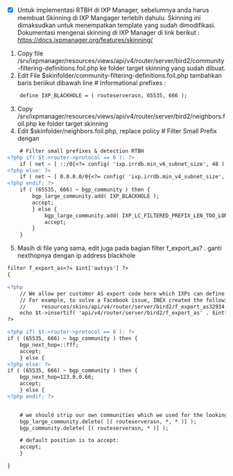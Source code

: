- [x] Untuk implementasi RTBH di IXP Manager, sebelumnya anda harus membuat Skinning di IXP Mangager terlebih dahulu.
Skinning ini dimaksudkan untuk menempatkan template yang sudah dimodifikasi. Dokumentasi mengenai skinning di IXP Manager di link berikut : https://docs.ixpmanager.org/features/skinning/

1. Copy file /srv/ixpmanager/resources/views/api/v4/router/server/bird2/community-filtering-definitions.foil.php ke folder target skinning yang sudah dibuat.
2. Edit File $skinfolder/community-filtering-definitions.foil.php tambahkan baris beriikut dibawah line # Informational prefixes :
```diff
    define IXP_BLACKHOLE = ( routeserverasn, 65535, 666 );
```
3. Copy /srv/ixpmanager/resources/views/api/v4/router/server/bird2/neighbors.foil.php ke folder target skinning
4. Edit $skinfolder/neighbors.foil.php, replace policy # Filter Small Prefix dengan 
```diff
    # Filter small prefixes & detection RTBH
<?php if( $t->router->protocol == 6 ): ?>
    if ( net ~ [ ::/0{<?= config( 'ixp.irrdb.min_v6_subnet_size', 48 ) == 128 ? 128 : config( 'ixp.irrdb.min_v6_subnet_size', 48 ) + 1 ?>,128} ] ) then {	
<?php else: ?>
    if ( net ~ [ 0.0.0.0/0{<?= config( 'ixp.irrdb.min_v4_subnet_size', 24 ) == 32 ? 32 : config( 'ixp.irrdb.min_v4_subnet_size', 24 ) + 1 ?>,32} ] ) then {
<?php endif; ?>
	if ( (65535, 666) ~ bgp_community ) then {
		bgp_large_community.add( IXP_BLACKHOLE );
		accept;
		} else {
			bgp_large_community.add( IXP_LC_FILTERED_PREFIX_LEN_TOO_LONG );
			accept;
		}
	}
```
5. Masih di file yang sama, edit juga pada bagian filter f_export_as?  . ganti nexthopnya dengan ip address blackhole
```diff
filter f_export_as<?= $int['autsys'] ?>
{

<?php
    // We allow per customer AS export code here which IXPs can define as skinned files.
    // For example, to solve a Facebook issue, INEX created the following:
    //     resources/skins/api/v4/router/server/bird2/f_export_as32934.foil.php
    echo $t->insertif( 'api/v4/router/server/bird2/f_export_as' . $int['autsys'] );
?>

<?php if( $t->router->protocol == 6 ): ?>
if ( (65535, 666) ~ bgp_community ) then {
	bgp_next_hop=::fff;
	accept;
	} else {
<?php else: ?>
if ( (65535, 666) ~ bgp_community ) then {
	bgp_next_hop=123.0.0.66;
	accept;
	} else {
<?php endif; ?>


    # we should strip our own communities which we used for the looking glass
    bgp_large_community.delete( [( routeserverasn, *, * )] );
    bgp_community.delete( [( routeserverasn, * )] );

    # default position is to accept:
    accept;
	}

}

```


